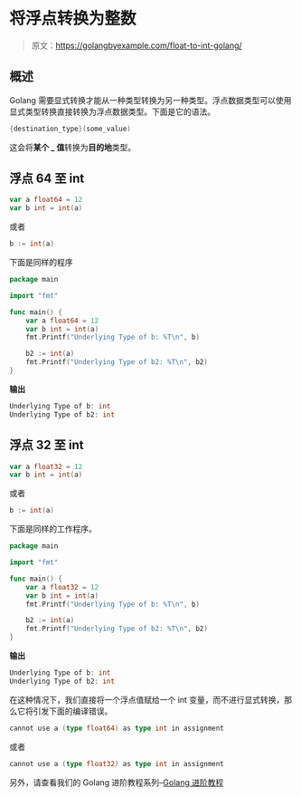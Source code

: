 # 将浮点转换为整数

> 原文：<https://golangbyexample.com/float-to-int-golang/>

## **概述**

Golang 需要显式转换才能从一种类型转换为另一种类型。浮点数据类型可以使用显式类型转换直接转换为浮点数据类型。下面是它的语法。

```go
{destination_type}(some_value) 
```

这会将**某个 _ 值**转换为**目的地**类型。

## **浮点 64 至 int**

```go
var a float64 = 12
var b int = int(a)
```

或者

```go
b := int(a)
```

下面是同样的程序

```go
package main

import "fmt"

func main() {
    var a float64 = 12
    var b int = int(a)
    fmt.Printf("Underlying Type of b: %T\n", b)

    b2 := int(a)
    fmt.Printf("Underlying Type of b2: %T\n", b2)
}
```

**输出**

```go
Underlying Type of b: int
Underlying Type of b2: int
```

## **浮点 32 至 int**

```go
var a float32 = 12
var b int = int(a)
```

或者

```go
b := int(a)
```

下面是同样的工作程序。

```go
package main

import "fmt"

func main() {
    var a float32 = 12
    var b int = int(a)
    fmt.Printf("Underlying Type of b: %T\n", b)

    b2 := int(a)
    fmt.Printf("Underlying Type of b2: %T\n", b2)
}
```

**输出**

```go
Underlying Type of b: int
Underlying Type of b2: int
```

在这种情况下，我们直接将一个浮点值赋给一个 int 变量，而不进行显式转换，那么它将引发下面的编译错误。

```go
cannot use a (type float64) as type int in assignment
```

或者

```go
cannot use a (type float32) as type int in assignment
```

另外，请查看我们的 Golang 进阶教程系列–[Golang 进阶教程](https://golangbyexample.com/golang-comprehensive-tutorial/)